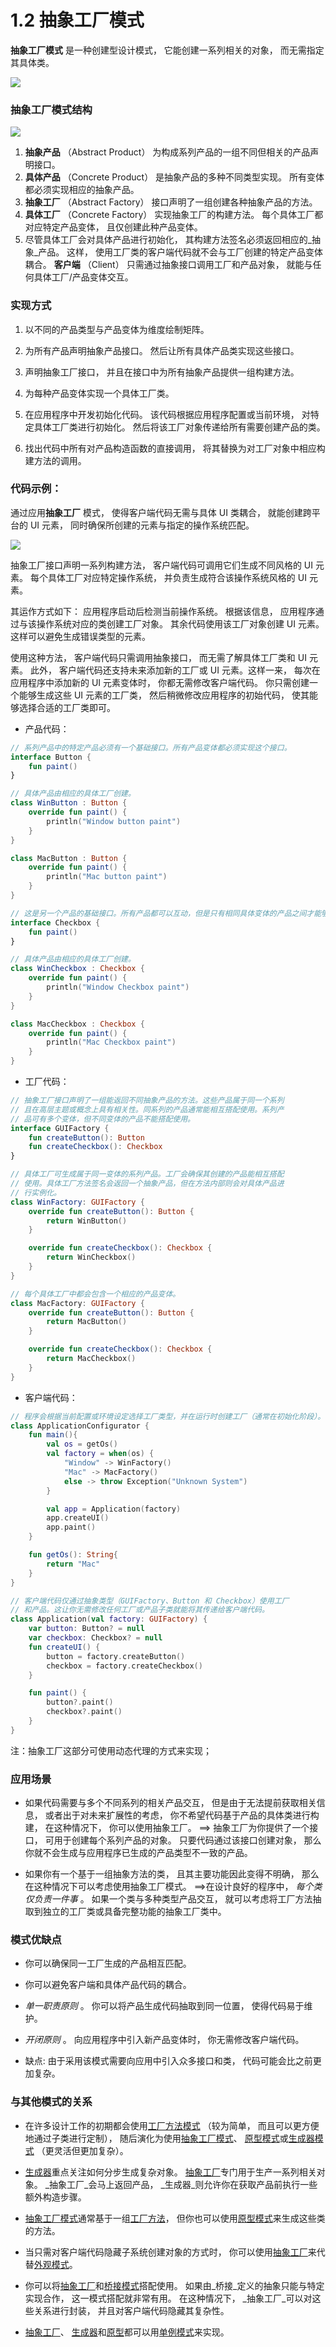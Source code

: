 # 1.2 抽象工厂模式

**抽象工厂模式** 是一种创建型设计模式， 它能创建一系列相关的对象， 而无需指定其具体类。

![](https://refactoringguru.cn/images/patterns/content/abstract-factory/abstract-factory-zh.png)

### 抽象工厂模式结构

![](https://refactoringguru.cn/images/patterns/diagrams/abstract-factory/structure-indexed.png)

1.  **抽象产品**  （Abstract Product） 为构成系列产品的一组不同但相关的产品声明接口。
2.  **具体产品**  （Concrete Product） 是抽象产品的多种不同类型实现。 所有变体都必须实现相应的抽象产品。
3.  **抽象工厂**  （Abstract Factory） 接口声明了一组创建各种抽象产品的方法。
4.  **具体工厂**  （Concrete Factory） 实现抽象工厂的构建方法。 每个具体工厂都对应特定产品变体， 且仅创建此种产品变体。
5.  尽管具体工厂会对具体产品进行初始化， 其构建方法签名必须返回相应的_抽象_产品。 这样， 使用工厂类的客户端代码就不会与工厂创建的特定产品变体耦合。 **客户端**  （Client） 只需通过抽象接口调用工厂和产品对象， 就能与任何具体工厂/产品变体交互。

### 实现方式

1. 以不同的产品类型与产品变体为维度绘制矩阵。

2. 为所有产品声明抽象产品接口。 然后让所有具体产品类实现这些接口。

3. 声明抽象工厂接口， 并且在接口中为所有抽象产品提供一组构建方法。

4. 为每种产品变体实现一个具体工厂类。

5. 在应用程序中开发初始化代码。 该代码根据应用程序配置或当前环境， 对特定具体工厂类进行初始化。 然后将该工厂对象传递给所有需要创建产品的类。

6. 找出代码中所有对产品构造函数的直接调用， 将其替换为对工厂对象中相应构建方法的调用。

### 代码示例：

通过应用**抽象工厂** 模式， 使得客户端代码无需与具体 UI 类耦合， 就能创建跨平台的 UI 元素， 同时确保所创建的元素与指定的操作系统匹配。

![](https://refactoringguru.cn/images/patterns/diagrams/abstract-factory/example.png)

抽象工厂接口声明一系列构建方法， 客户端代码可调用它们生成不同风格的 UI 元素。 每个具体工厂对应特定操作系统， 并负责生成符合该操作系统风格的 UI 元素。

其运作方式如下： 应用程序启动后检测当前操作系统。 根据该信息， 应用程序通过与该操作系统对应的类创建工厂对象。 其余代码使用该工厂对象创建 UI 元素。 这样可以避免生成错误类型的元素。

使用这种方法， 客户端代码只需调用抽象接口， 而无需了解具体工厂类和 UI 元素。 此外， 客户端代码还支持未来添加新的工厂或 UI 元素。这样一来， 每次在应用程序中添加新的 UI 元素变体时， 你都无需修改客户端代码。 你只需创建一个能够生成这些 UI 元素的工厂类， 然后稍微修改应用程序的初始代码， 使其能够选择合适的工厂类即可。

- 产品代码：

```Kotlin
// 系列产品中的特定产品必须有一个基础接口。所有产品变体都必须实现这个接口。
interface Button {
    fun paint()
}

// 具体产品由相应的具体工厂创建。
class WinButton : Button {
    override fun paint() {
        println("Window button paint")
    }
}

class MacButton : Button {
    override fun paint() {
        println("Mac button paint")
    }
}

// 这是另一个产品的基础接口。所有产品都可以互动，但是只有相同具体变体的产品之间才能够正确地进行交互。
interface Checkbox {
    fun paint()
}

// 具体产品由相应的具体工厂创建。
class WinCheckbox : Checkbox {
    override fun paint() {
        println("Window Checkbox paint")
    }
}

class MacCheckbox : Checkbox {
    override fun paint() {
        println("Mac Checkbox paint")
    }
}
```


- 工厂代码：

```Kotlin
// 抽象工厂接口声明了一组能返回不同抽象产品的方法。这些产品属于同一个系列
// 且在高层主题或概念上具有相关性。同系列的产品通常能相互搭配使用。系列产
// 品可有多个变体，但不同变体的产品不能搭配使用。
interface GUIFactory {
    fun createButton(): Button
    fun createCheckbox(): Checkbox
}

// 具体工厂可生成属于同一变体的系列产品。工厂会确保其创建的产品能相互搭配
// 使用。具体工厂方法签名会返回一个抽象产品，但在方法内部则会对具体产品进
// 行实例化。
class WinFactory: GUIFactory {
    override fun createButton(): Button {
        return WinButton()
    }

    override fun createCheckbox(): Checkbox {
        return WinCheckbox()
    }
}

// 每个具体工厂中都会包含一个相应的产品变体。
class MacFactory: GUIFactory {
    override fun createButton(): Button {
        return MacButton()
    }

    override fun createCheckbox(): Checkbox {
        return MacCheckbox()
    }
}
```


- 客户端代码：

```Kotlin
// 程序会根据当前配置或环境设定选择工厂类型，并在运行时创建工厂（通常在初始化阶段）。
class ApplicationConfigurator {
    fun main(){
        val os = getOs()
        val factory = when(os) {
            "Window" -> WinFactory()
            "Mac" -> MacFactory()
            else -> throw Exception("Unknown System")
        }

        val app = Application(factory)
        app.createUI()
        app.paint()
    }

    fun getOs(): String{
        return "Mac"
    }
}

// 客户端代码仅通过抽象类型（GUIFactory、Button 和 Checkbox）使用工厂
// 和产品。这让你无需修改任何工厂或产品子类就能将其传递给客户端代码。
class Application(val factory: GUIFactory) {
    var button: Button? = null
    var checkbox: Checkbox? = null
    fun createUI() {
        button = factory.createButton()
        checkbox = factory.createCheckbox()
    }

    fun paint() {
        button?.paint()
        checkbox?.paint()
    }
}
```


注：抽象工厂这部分可使用动态代理的方式来实现；

### 应用场景

- 如果代码需要与多个不同系列的相关产品交互， 但是由于无法提前获取相关信息， 或者出于对未来扩展性的考虑， 你不希望代码基于产品的具体类进行构建， 在这种情况下， 你可以使用抽象工厂。
==> 抽象工厂为你提供了一个接口， 可用于创建每个系列产品的对象。 只要代码通过该接口创建对象， 那么你就不会生成与应用程序已生成的产品类型不一致的产品。

- 如果你有一个基于一组抽象方法的类， 且其主要功能因此变得不明确， 那么在这种情况下可以考虑使用抽象工厂模式。
==>在设计良好的程序中， *每个类仅负责一件事* 。 如果一个类与多种类型产品交互， 就可以考虑将工厂方法抽取到独立的工厂类或具备完整功能的抽象工厂类中。

### 模式优缺点

- 你可以确保同一工厂生成的产品相互匹配。

- 你可以避免客户端和具体产品代码的耦合。

- *单一职责原则* 。 你可以将产品生成代码抽取到同一位置， 使得代码易于维护。

- *开闭原则* 。 向应用程序中引入新产品变体时， 你无需修改客户端代码。

- 缺点: 由于采用该模式需要向应用中引入众多接口和类， 代码可能会比之前更加复杂。

### 与其他模式的关系

-  在许多设计工作的初期都会使用[工厂方法模式](https://refactoringguru.cn/design-patterns/factory-method) （较为简单， 而且可以更方便地通过子类进行定制）， 随后演化为使用[抽象工厂模式](https://refactoringguru.cn/design-patterns/abstract-factory)、 [原型模式](https://refactoringguru.cn/design-patterns/prototype)或[生成器模式](https://refactoringguru.cn/design-patterns/builder) （更灵活但更加复杂）。

- [生成器](https://refactoringguru.cn/design-patterns/builder)重点关注如何分步生成复杂对象。 [抽象工厂](https://refactoringguru.cn/design-patterns/abstract-factory)专门用于生产一系列相关对象。 _抽象工厂_会马上返回产品， _生成器_则允许你在获取产品前执行一些额外构造步骤。

-  [抽象工厂模式](https://refactoringguru.cn/design-patterns/abstract-factory)通常基于一组[工厂方法](https://refactoringguru.cn/design-patterns/factory-method)， 但你也可以使用[原型模式](https://refactoringguru.cn/design-patterns/prototype)来生成这些类的方法。


- 当只需对客户端代码隐藏子系统创建对象的方式时， 你可以使用[抽象工厂](https://refactoringguru.cn/design-patterns/abstract-factory)来代替[外观模式](https://refactoringguru.cn/design-patterns/facade)。

-  你可以将[抽象工厂](https://refactoringguru.cn/design-patterns/abstract-factory)和[桥接模式](https://refactoringguru.cn/design-patterns/bridge)搭配使用。 如果由_桥接_定义的抽象只能与特定实现合作， 这一模式搭配就非常有用。 在这种情况下， _抽象工厂_可以对这些关系进行封装， 并且对客户端代码隐藏其复杂性。

-  [抽象工厂](https://refactoringguru.cn/design-patterns/abstract-factory)、 [生成器](https://refactoringguru.cn/design-patterns/builder)和[原型](https://refactoringguru.cn/design-patterns/prototype)都可以用[单例模式](https://refactoringguru.cn/design-patterns/singleton)来实现。

